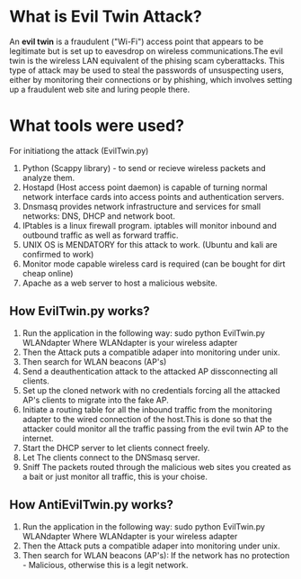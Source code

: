 # What is Evil Twin Attack?

An  **evil twin**  is a fraudulent  ("Wi-Fi")  access point that appears to be legitimate but is set up to eavesdrop on wireless communications.The evil twin is the  wireless LAN equivalent of the phising scam cyberattacks.
This type of attack may be used to steal the passwords of unsuspecting users, either by monitoring their connections or by phishing, which involves setting up a fraudulent web site and luring people there.

# What tools were used?

For initiationg the attack (EvilTwin.py)
1. Python (Scappy library) - to send or recieve wireless packets and analyze them.
2. Hostapd (Host access point daemon) is capable of turning normal network interface cards into access points and authentication servers.
3. Dnsmasq provides network infrastructure and services for small networks: DNS, DHCP and network boot.
4. IPtables is a linux firewall program. iptables will monitor inbound and outbound traffic as well as forward traffic.
5. UNIX OS is MENDATORY for this attack to work. (Ubuntu and kali are confirmed to work)
6. Monitor mode capable wireless card is required (can be bought for dirt cheap online)
7. Apache as a web server to host a malicious website.

## How EvilTwin.py works?

1. Run the application in the following way: sudo python EvilTwin.py WLANdapter
Where WLANdapter is your wireless adapter
2. Then the Attack puts a compatible adaper into monitoring under unix.
3. Then search for WLAN beacons (AP's)
4. Send a deauthentication attack to the attacked AP dissconnecting all clients.
5. Set up the cloned network with no credentials forcing all the attacked AP's clients to migrate into the fake AP.
6. Initiate a routing table for all the inbound traffic from the monitoring adapter to the wired connection of the host.This is done so that the attacker could monitor all the traffic passing from the evil twin AP to the internet.
7. Start the DHCP server to let clients connect freely.
8.  Let The clients connect to the DNSmasq server.
9. Sniff The packets routed through the malicious web sites you created as a bait or just monitor all traffic, this is your choise.

## How AntiEvilTwin.py works?

1. Run the application in the following way: sudo python EvilTwin.py WLANdapter
Where WLANdapter is your wireless adapter
2. Then the Attack puts a compatible adaper into monitoring under unix.
3. Then search for WLAN beacons (AP's):
	If the network has no protection - Malicious, otherwise this is a legit network.
